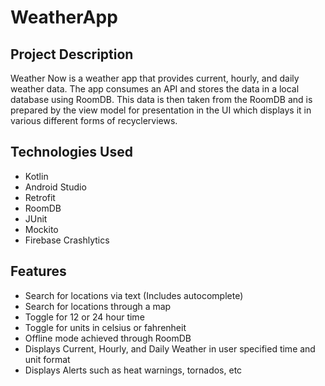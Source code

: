 # WeatherApp
## Project Description
Weather Now is a weather app that provides current, hourly, and daily weather data. The app consumes an API and stores the data in a local database using RoomDB. 
This data is then taken from the RoomDB and is prepared by the view model for presentation in the UI which displays it in various different forms of recyclerviews.
## Technologies Used
- Kotlin
- Android Studio
- Retrofit
- RoomDB
- JUnit
- Mockito
- Firebase Crashlytics
## Features
- Search for locations via text (Includes autocomplete)
- Search for locations through a map
- Toggle for 12 or 24 hour time
- Toggle for units in celsius or fahrenheit
- Offline mode achieved through RoomDB
- Displays Current, Hourly, and Daily Weather in user specified time and unit format
- Displays Alerts such as heat warnings, tornados, etc
